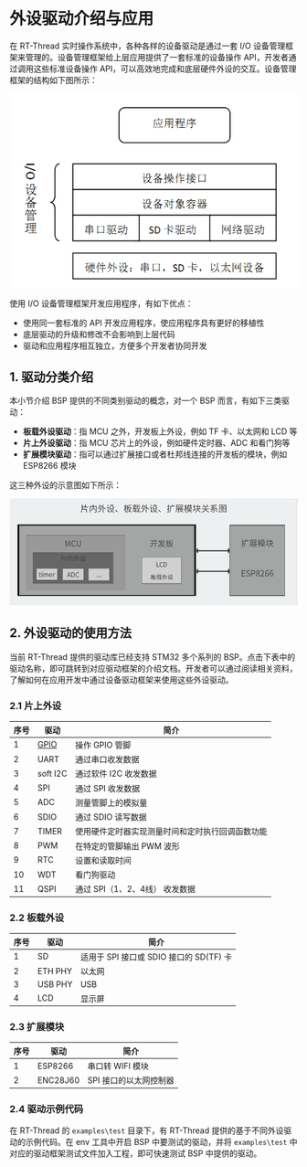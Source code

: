 #  外设驱动介绍与应用

在 RT-Thread 实时操作系统中，各种各样的设备驱动是通过一套  I/O 设备管理框架来管理的。设备管理框架给上层应用提供了一套标准的设备操作 API，开发者通过调用这些标准设备操作 API，可以高效地完成和底层硬件外设的交互。设备管理框架的结构如下图所示：

![rt_device](figures/rt_device.png)

使用 I/O 设备管理框架开发应用程序，有如下优点：

- 使用同一套标准的 API 开发应用程序，使应用程序具有更好的移植性
- 底层驱动的升级和修改不会影响到上层代码
- 驱动和应用程序相互独立，方便多个开发者协同开发

## 1. 驱动分类介绍

本小节介绍 BSP 提供的不同类别驱动的概念，对一个 BSP 而言，有如下三类驱动：

- **板载外设驱动**：指 MCU 之外，开发板上外设，例如 TF 卡、以太网和 LCD 等
- **片上外设驱动**：指 MCU 芯片上的外设，例如硬件定时器、ADC 和看门狗等
- **扩展模块驱动**：指可以通过扩展接口或者杜邦线连接的开发板的模块，例如 ESP8266 模块

这三种外设的示意图如下所示：

![Peripheral](figures/Peripheral.png)

## 2. 外设驱动的使用方法

当前 RT-Thread 提供的驱动库已经支持 STM32 多个系列的 BSP。点击下表中的驱动名称，即可跳转到对应驱动框架的介绍文档。开发者可以通过阅读相关资料，了解如何在应用开发中通过设备驱动框架来使用这些外设驱动。

### 2.1 片上外设

| 序号 | 驱动                                                         | 简介                                             |
| ---- | ------------------------------------------------------------ | ------------------------------------------------ |
| 1    | [GPIO](https://www.rt-thread.org/document/site/rtthread-application-note/driver/gpio/an0002-rtthread-driver-gpio/) | 操作 GPIO 管脚                                   |
| 2    | UART                                                         | 通过串口收发数据                                 |
| 3    | soft I2C                                                     | 通过软件 I2C 收发数据                            |
| 4    | SPI                                                          | 通过 SPI 收发数据                                |
| 5    | ADC                                                          | 测量管脚上的模拟量                               |
| 6    | SDIO                                                         | 通过 SDIO 读写数据                               |
| 7    | TIMER                                                        | 使用硬件定时器实现测量时间和定时执行回调函数功能 |
| 8    | PWM                                                          | 在特定的管脚输出 PWM 波形                        |
| 9    | RTC                                                          | 设置和读取时间                                   |
| 10   | WDT                                                          | 看门狗驱动                                       |
| 11   | QSPI                                                         | 通过 SPI（1、2、4线） 收发数据                   |

### 2.2 板载外设

| 序号 | 驱动    | 简介                                    |
| ---- | ------- | --------------------------------------- |
| 1    | SD      | 适用于 SPI 接口或 SDIO 接口的 SD(TF) 卡 |
| 2    | ETH PHY | 以太网                                  |
| 3    | USB PHY | USB                                     |
| 4    | LCD     | 显示屏                                  |

### 2.3 扩展模块

| 序号 | 驱动     | 简介                   |
| ---- | -------- | ---------------------- |
| 1    | ESP8266  | 串口转 WIFI 模块       |
| 2    | ENC28J60 | SPI 接口的以太网控制器 |

### 2.4 驱动示例代码

在 RT-Thread 的 `examples\test` 目录下，有 RT-Thread 提供的基于不同外设驱动的示例代码。在 env 工具中开启 BSP 中要测试的驱动，并将 `examples\test` 中对应的驱动框架测试文件加入工程，即可快速测试 BSP 中提供的驱动。